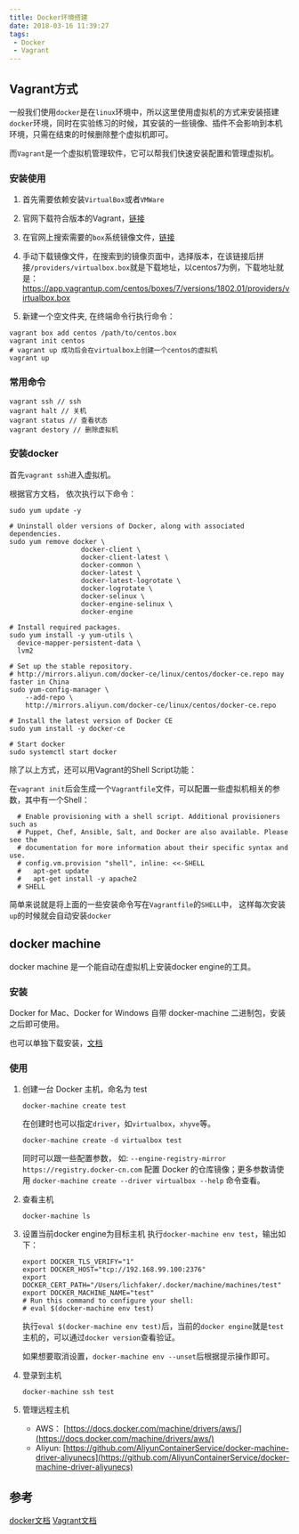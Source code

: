 ```yaml
---
title: Docker环境搭建
date: 2018-03-16 11:39:27
tags: 
 - Docker
 - Vagrant
---
```


## Vagrant方式

一般我们使用`docker`是在`linux`环境中，所以这里使用虚拟机的方式来安装搭建`docker`环境，同时在实验练习的时候，其安装的一些镜像、插件不会影响到本机环境，只需在结束的时候删除整个虚拟机即可。

而`Vagrant`是一个虚拟机管理软件，它可以帮我们快速安装配置和管理虚拟机。

### 安装使用

1. 首先需要依赖安装`VirtualBox`或者`VMWare`

2. 官网下载符合版本的Vagrant，[链接](https://www.vagrantup.com/downloads.html)

3. 在官网上搜索需要的`box`系统镜像文件，[链接](https://app.vagrantup.com/boxes/search)

4. 手动下载镜像文件，在搜索到的镜像页面中，选择版本，在该链接后拼接`/providers/virtualbox.box`就是下载地址，以centos7为例，下载地址就是：
https://app.vagrantup.com/centos/boxes/7/versions/1802.01/providers/virtualbox.box

5. 新建一个空文件夹, 在终端命令行执行命令：
```
vagrant box add centos /path/to/centos.box
vagrant init centos
# vagrant up 成功后会在virtualbox上创建一个centos的虚拟机
vagrant up
```

### 常用命令

```
vagrant ssh // ssh
vagrant halt // 关机
vagrant status // 查看状态
vagrant destory // 删除虚拟机
```

### 安装docker

首先`vagrant ssh`进入虚拟机。

根据官方文档， 依次执行以下命令：
<!-- more -->
```
sudo yum update -y

# Uninstall older versions of Docker, along with associated dependencies.
sudo yum remove docker \
                  docker-client \
                  docker-client-latest \
                  docker-common \
                  docker-latest \
                  docker-latest-logrotate \
                  docker-logrotate \
                  docker-selinux \
                  docker-engine-selinux \
                  docker-engine

# Install required packages.
sudo yum install -y yum-utils \
  device-mapper-persistent-data \
  lvm2

# Set up the stable repository. 
# http://mirrors.aliyun.com/docker-ce/linux/centos/docker-ce.repo may faster in China
sudo yum-config-manager \
    --add-repo \
    http://mirrors.aliyun.com/docker-ce/linux/centos/docker-ce.repo

# Install the latest version of Docker CE
sudo yum install -y docker-ce

# Start docker
sudo systemctl start docker
```

除了以上方式，还可以用Vagrant的Shell Script功能：

在`vagrant init`后会生成一个`Vagrantfile`文件，可以配置一些虚拟机相关的参数，其中有一个Shell：

```
  # Enable provisioning with a shell script. Additional provisioners such as
  # Puppet, Chef, Ansible, Salt, and Docker are also available. Please see the
  # documentation for more information about their specific syntax and use.
  # config.vm.provision "shell", inline: <<-SHELL
  #   apt-get update
  #   apt-get install -y apache2
  # SHELL
```

简单来说就是将上面的一些安装命令写在`Vagrantfile`的`SHELL`中， 这样每次安装`up`的时候就会自动安装`docker`

## docker machine

docker machine 是一个能自动在虚拟机上安装docker engine的工具。

### 安装

Docker for Mac、Docker for Windows 自带 docker-machine 二进制包，安装之后即可使用。

也可以单独下载安装，[文档](https://docs.docker.com/machine/install-machine/#install-machine-directly)

### 使用

1. 创建一台 Docker 主机，命名为 test
    ```
    docker-machine create test
    ```

    在创建时也可以指定`driver`，如`virtualbox`，`xhyve`等。

    ```
    docker-machine create -d virtualbox test
    ```

    同时可以跟一些配置参数， 如: `--engine-registry-mirror https://registry.docker-cn.com` 配置 Docker 的仓库镜像；更多参数请使用 `docker-machine create --driver virtualbox --help` 命令查看。

2. 查看主机
    ```
    docker-machine ls
    ```

3. 设置当前docker engine为目标主机
执行`docker-machine env test`，输出如下：

    ```
    export DOCKER_TLS_VERIFY="1"
    export DOCKER_HOST="tcp://192.168.99.100:2376"
    export DOCKER_CERT_PATH="/Users/lichfaker/.docker/machine/machines/test"
    export DOCKER_MACHINE_NAME="test"
    # Run this command to configure your shell:
    # eval $(docker-machine env test)
    ```

    执行`eval $(docker-machine env test)`后，当前的`docker engine`就是`test`主机的，可以通过`docker version`查看验证。

    如果想要取消设置，`docker-machine env --unset`后根据提示操作即可。

4. 登录到主机
    ```
    docker-machine ssh test
    ```

5. 管理远程主机
    * AWS： [https://docs.docker.com/machine/drivers/aws/](https://docs.docker.com/machine/drivers/aws/)
    * Aliyun: [https://github.com/AliyunContainerService/docker-machine-driver-aliyunecs](https://github.com/AliyunContainerService/docker-machine-driver-aliyunecs)

## 参考
[docker文档](https://docs.docker.com)
[Vagrant文档](https://www.vagrantup.com/docs/)